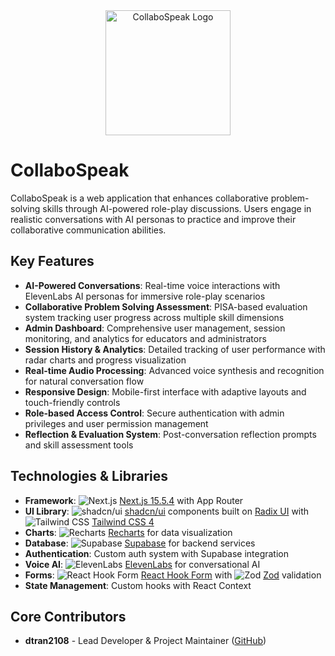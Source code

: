 <div align="center">
  <img src="public/logos/CollaboSpeak.svg" alt="CollaboSpeak Logo" width="200" height="200">
</div>

# CollaboSpeak

CollaboSpeak is a web application that enhances collaborative problem-solving skills through AI-powered role-play discussions. Users engage in realistic conversations with AI personas to practice and improve their collaborative communication abilities.

## Key Features

- **AI-Powered Conversations**: Real-time voice interactions with ElevenLabs AI personas for immersive role-play scenarios
- **Collaborative Problem Solving Assessment**: PISA-based evaluation system tracking user progress across multiple skill dimensions
- **Admin Dashboard**: Comprehensive user management, session monitoring, and analytics for educators and administrators
- **Session History & Analytics**: Detailed tracking of user performance with radar charts and progress visualization
- **Real-time Audio Processing**: Advanced voice synthesis and recognition for natural conversation flow
- **Responsive Design**: Mobile-first interface with adaptive layouts and touch-friendly controls
- **Role-based Access Control**: Secure authentication with admin privileges and user permission management
- **Reflection & Evaluation System**: Post-conversation reflection prompts and skill assessment tools

## Technologies & Libraries

- **Framework**: ![Next.js](https://img.shields.io/badge/Next.js-15.5.4-black?logo=next.js&logoColor=white) [Next.js 15.5.4](https://nextjs.org/) with App Router
- **UI Library**: ![shadcn/ui](https://img.shields.io/badge/shadcn/ui-000000?logo=shadcnui&logoColor=white) [shadcn/ui](https://ui.shadcn.com/) components built on [Radix UI](https://www.radix-ui.com/) with ![Tailwind CSS](https://img.shields.io/badge/Tailwind_CSS-4-38B2AC?logo=tailwind-css&logoColor=white) [Tailwind CSS 4](https://tailwindcss.com/)
- **Charts**: ![Recharts](https://img.shields.io/badge/Recharts-FF6B6B?logo=recharts&logoColor=white) [Recharts](https://recharts.org/) for data visualization
- **Database**: ![Supabase](https://img.shields.io/badge/Supabase-3ECF8E?logo=supabase&logoColor=white) [Supabase](https://supabase.com/) for backend services
- **Authentication**: Custom auth system with Supabase integration
- **Voice AI**: ![ElevenLabs](https://img.shields.io/badge/ElevenLabs-000000?logo=elevenlabs&logoColor=white) [ElevenLabs](https://elevenlabs.io/) for conversational AI
- **Forms**: ![React Hook Form](https://img.shields.io/badge/React_Hook_Form-EC5990?logo=react-hook-form&logoColor=white) [React Hook Form](https://react-hook-form.com/) with ![Zod](https://img.shields.io/badge/Zod-3E67B1?logo=zod&logoColor=white) [Zod](https://zod.dev/) validation
- **State Management**: Custom hooks with React Context

## Core Contributors

- **dtran2108** - Lead Developer & Project Maintainer ([GitHub](https://github.com/dtran2108))